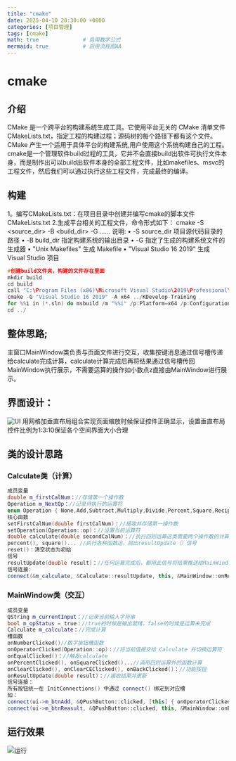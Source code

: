 ```yaml
---
title: "cmake"
date: 2025-04-10 20:30:00 +0800
categories: [项目管理]
tags: [cmake]
math: true              # 启用数学公式
mermaid: true           # 启用流程图AA
---
```

# cmake
## 介绍
CMake 是一个跨平台的构建系统生成工具。它使用平台无关的 CMake 清单文件CMakeLists.txt，指定工程的构建过程；源码树的每个路径下都有这个文件。CMake 产生一个适用于具体平台的构建系统,用户使用这个系统构建自己的工程。  
cmake是一个管理软件build过程的工具，它并不会直接build出软件可执行文件本身，而是制作出可以build出软件本身的全部工程文件，比如makefiles、msvc的工程文件，然后我们可以通过执行这些工程文件，完成最终的编译。
## 构建
1。编写CMakeLists.txt：在项目目录中创建并编写cmake的脚本文件CMakeLists.txt
2.生成平台相关的工程文件，命令形式如下：
    cmake -S <source_dir> -B <build_dir> -G <generator>   ...... 
说明:
• -S   source_dir   项目源代码目录的路径
• -B   build_dir     指定构建系统的输出目录
• -G   <generator>   指定了生成的构建系统文件的生成器
        ▪ "Unix Makefiles" 生成 Makefile
        ▪ "Visual Studio 16 2019" 生成 Visual Studio 项目
```cpp
#创建build文件夹，构建的文件存在里面
mkdir build
cd build
call "C:\Program Files (x86)\Microsoft Visual Studio\2019\Professional\VC\Auxiliary\Build\vcvarsamd64_x86.bat"
cmake -G "Visual Studio 16 2019" -A x64 ../KDevelop-Training
for %%i in (*.sln) do msbuild /m "%%i" /p:Platform=x64 /p:Configuration=Debug
cd ../
```
## 整体思路;
主窗口MainWindow类负责与页面文件进行交互，收集按键消息通过信号槽传递给calculate完成计算，calculate计算完成后再将结果通过信号槽传回MainWindow执行展示，不需要运算的操作如小数点z直接由MainWindow进行展示。 
## 界面设计：
![UI](/images/calculatorUI.png)
用网格加垂直布局组合实现页面缩放时候保证控件正确显示，设置垂直布局控件比例为1:3:10保证各个空间界面大小合理
## 类的设计思路  
### Calculate类（计算）
```cpp
成员变量  
double m_firstCalNum：//存储第一个操作数  
Operation m_NextOp：//记录待执行的运算符 
enum Operation { None,Add,Subtract,Multiply,Divide,Percent,Square,Reciprocal,Sqrt,NumInverse}; //运算类型，根据输入运算符匹配执行函数  
核心函数
setFirstCalNum(double firstCalNum)：//接收并存储第一操作数  
setOperation(Operation::op)：//设置当前运算符  
double calculate(double secondCalNum)：//执行四则运算这类需要两个操作数的计算，给出resultUpdate（）信号 
percent(), square()... //执行各种函数运，抛出resultUpdate（）信号 
reset()：清空状态为初始  
信号  
resultUpdate(double result)：//任何运算完成后，都用此信号将结果推送给MainWindow,展示出来
信号连接:
connect(&m_calculate, &Calculate::resultUpdate, this, &MainWindow::onResultUpdate);
```

### MainWindow类（交互）
```cpp
成员变量
QString m_currentInput：//记录当前输入字符串
bool m_opStatus = true：//true的时候是输出就绪，false的时候是运算未完成
Calculate m_calculate：//完成计算
槽函数
onNumberClicked()//数字按钮槽函数
onOperatorClicked(Operation::op)：//将当前值提交给 Calculate 并切换运算符
onEqualClicked()：//触发calculate
onPercentClicked(), onSquareClicked()...//调用四则运算外的函数计算
onClearClicked(), onClearCEClicked(), onBackClicked()：//功能按钮
onResultUpdate(double result)：//接收结果并更新
信号连接：
所有按钮统一在 InitConnections() 中通过 connect() 绑定到对应槽
如：
connect(ui->m_btnAdd, &QPushButton::clicked, [this] { onOperatorClicked(Calculate::Add); });
connect(ui->m_btnReasult, &QPushButton::clicked, this, &MainWindow::onEqualClicked);
```
## 运行效果
![运行](./images/运行.png)
